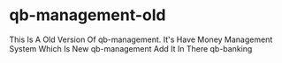 # qb-management-old
This Is A Old Version Of qb-management. It's Have Money Management System Which Is New qb-management Add It In There qb-banking
